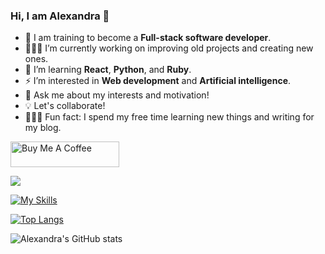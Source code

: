 
###                                                    Hi, I am Alexandra 👋

- 🦄 I am training to become a **Full-stack software developer**.
- 👩🏼‍💻 I’m currently working on improving old projects and creating new ones.
- 🦋 I’m learning **React**, **Python**, and **Ruby**.
- ⚡️ I’m interested in **Web development** and **Artificial intelligence**.
- 💬 Ask me about my interests and motivation!
- 💡 Let's collaborate!
- 🧚🏼‍♀️ Fun fact: I spend my free time learning new things and writing for my blog.



<a href="https://www.buymeacoffee.com/alexandravladu" target="_blank"><img src="https://cdn.buymeacoffee.com/buttons/default-orange.png" alt="Buy Me A Coffee" height="41" width="174"></a>



![](https://komarev.com/ghpvc/?username=alexandravladu&color=blueviolet)




[![My Skills](https://skills.thijs.gg/icons?i=js,html,css,nodejs,react,py,git,mysql,ruby,figma)](https://skills.thijs.gg)









[![Top Langs](https://github-readme-stats.vercel.app/api/top-langs/?username=alexandravladu)](https://github.com/alexandravladu/github-readme-stats)







![Alexandra's GitHub stats](https://github-readme-stats.vercel.app/api?username=alexandravladu&show_icons=true&theme=dracula)






